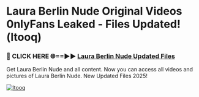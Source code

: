 # Laura Berlin Nude Original Videos 0nlyFans Leaked - Files Updated! (ltooq)

<h3>🔴 CLICK HERE 🌐==►► <a href="https://tinyurl.com/4mcuefdz" rel="nofollow">Laura Berlin Nude Updated Files</a></h3>

Get Laura Berlin Nude and all content. Now you can access all videos and pictures of Laura Berlin Nude. New Updated Files 2025!

[![ltooq](https://i.imgur.com/StAQSOY.gif)](https://tinyurl.com/4mcuefdz)

